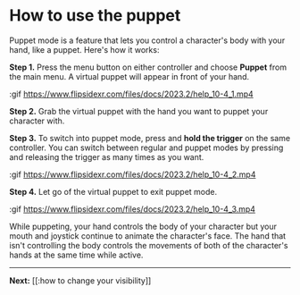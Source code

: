 # How to use the puppet

Puppet mode is a feature that lets you control a character's body with your hand, like a puppet. Here's how it works:

**Step 1.** Press the menu button on either controller and choose **Puppet** from the main menu. A virtual puppet will appear in front of your hand.

:gif https://www.flipsidexr.com/files/docs/2023.2/help_10-4_1.mp4

**Step 2.** Grab the virtual puppet with the hand you want to puppet your character with.

**Step 3.** To switch into puppet mode, press and **hold the trigger** on the same controller. You can switch between regular and puppet modes by pressing and releasing the trigger as many times as you want.

:gif https://www.flipsidexr.com/files/docs/2023.2/help_10-4_2.mp4

**Step 4.** Let go of the virtual puppet to exit puppet mode.

:gif https://www.flipsidexr.com/files/docs/2023.2/help_10-4_3.mp4

While puppeting, your hand controls the body of your character but your mouth and joystick continue to animate the character's face. The hand that isn't controlling the body controls the movements of both of the character's hands at the same time while active.

---

**Next:** [[:how to change your visibility]]
